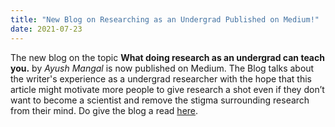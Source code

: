 ```yaml
---
title: "New Blog on Researching as an Undergrad Published on Medium!"
date: 2021-07-23
---
```


The new blog on the topic **What doing research as an undergrad can teach you.** by *Ayush Mangal* is now published on Medium. The Blog talks about the writer's experience as a undergrad researcher with the hope that this article might motivate more people to give research a shot even if they don’t want to become a scientist and remove the stigma surrounding research from their mind. Do give the blog a read [here](https://medium.com/vlgiitr/what-doing-research-as-an-undergrad-can-teach-you-fa6ea1836b97).


